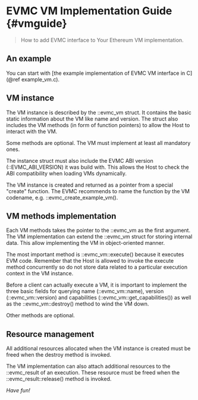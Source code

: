 # EVMC VM Implementation Guide {#vmguide}

> How to add EVMC interface to Your Ethereum VM implementation.

## An example

You can start with [the example implementation of EVMC VM interface in C](@ref example_vm.c).

## VM instance

The VM instance is described by the ::evmc_vm struct. It contains the
basic static information about the VM like name and version. The struct also
includes the VM methods (in form of function pointers) to allow the Host
to interact with the VM.

Some methods are optional. The VM must implement at least all mandatory ones.

The instance struct must also include the EVMC ABI version (::EVMC_ABI_VERSION)
it was build with. This allows the Host to check the ABI compatibility when
loading VMs dynamically.

The VM instance is created and returned as a pointer from a special "create"
function. The EVMC recommends to name the function by the VM codename,
e.g. ::evmc_create_example_vm().

## VM methods implementation

Each VM methods takes the pointer to the ::evmc_vm as the first argument.
The VM implementation can extend the ::evmc_vm struct for storing internal
data. This allow implementing the VM in object-oriented manner.

The most important method is ::evmc_vm::execute() because it executes EVM code.
Remember that the Host is allowed to invoke the execute method concurrently
so do not store data related to a particular execution context in the VM instance.

Before a client can actually execute a VM, it is important to implement the three
basic fields for querying name (::evmc_vm::name), version (::evmc_vm::version)
and capabilities (::evmc_vm::get_capabilities()) as well as the ::evmc_vm::destroy()
method to wind the VM down.

Other methods are optional.

## Resource management

All additional resources allocated when the VM instance is created must be
freed when the destroy method is invoked.

The VM implementation can also attach additional resources to the ::evmc_result
of an execution. These resource must be freed when the ::evmc_result::release()
method is invoked.


*Have fun!*
